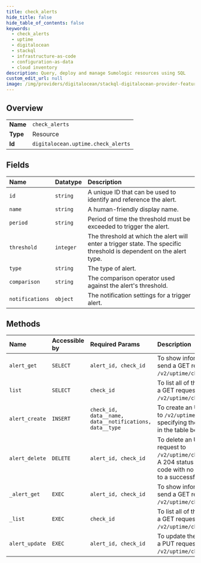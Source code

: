 ```yaml
---
title: check_alerts
hide_title: false
hide_table_of_contents: false
keywords:
  - check_alerts
  - uptime
  - digitalocean    
  - stackql
  - infrastructure-as-code
  - configuration-as-data
  - cloud inventory
description: Query, deploy and manage Sumologic resources using SQL
custom_edit_url: null
image: /img/providers/digitalocean/stackql-digitalocean-provider-featured-image.png
---
```

  
    

## Overview
<table><tbody>
<tr><td><b>Name</b></td><td><code>check_alerts</code></td></tr>
<tr><td><b>Type</b></td><td>Resource</td></tr>
<tr><td><b>Id</b></td><td><code>digitalocean.uptime.check_alerts</code></td></tr>
</tbody></table>

## Fields
| Name | Datatype | Description |
|:-----|:---------|:------------|
| `id` | `string` | A unique ID that can be used to identify and reference the alert. |
| `name` | `string` | A human-friendly display name. |
| `period` | `string` | Period of time the threshold must be exceeded to trigger the alert. |
| `threshold` | `integer` | The threshold at which the alert will enter a trigger state. The specific threshold is dependent on the alert type. |
| `type` | `string` | The type of alert. |
| `comparison` | `string` | The comparison operator used against the alert's threshold. |
| `notifications` | `object` | The notification settings for a trigger alert. |
## Methods
| Name | Accessible by | Required Params | Description |
|:-----|:--------------|:----------------|:------------|
| `alert_get` | `SELECT` | `alert_id, check_id` | To show information about an existing alert, send a GET request to `/v2/uptime/checks/$CHECK_ID/alerts/$ALERT_ID`. |
| `list` | `SELECT` | `check_id` | To list all of the alerts for an Uptime check, send a GET request to `/v2/uptime/checks/$CHECK_ID/alerts`. |
| `alert_create` | `INSERT` | `check_id, data__name, data__notifications, data__type` | To create an Uptime alert, send a POST request to `/v2/uptime/checks/$CHECK_ID/alerts` specifying the attributes<br />in the table below in the JSON body.<br /> |
| `alert_delete` | `DELETE` | `alert_id, check_id` | To delete an Uptime alert, send a DELETE request to `/v2/uptime/checks/$CHECK_ID/alerts/$ALERT_ID`. A 204 status<br />code with no body will be returned in response to a successful request.<br /> |
| `_alert_get` | `EXEC` | `alert_id, check_id` | To show information about an existing alert, send a GET request to `/v2/uptime/checks/$CHECK_ID/alerts/$ALERT_ID`. |
| `_list` | `EXEC` | `check_id` | To list all of the alerts for an Uptime check, send a GET request to `/v2/uptime/checks/$CHECK_ID/alerts`. |
| `alert_update` | `EXEC` | `alert_id, check_id` | To update the settings of an Uptime alert, send a PUT request to `/v2/uptime/checks/$CHECK_ID/alerts/$ALERT_ID`.<br /> |
